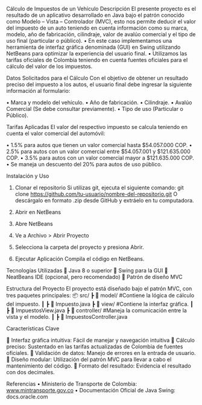 Cálculo de Impuestos de un Vehículo
Descripción
El presente proyecto es el resultado de un aplicativo desarrollado en Java bajo el patrón conocido como Modelo – Vista – Controlador (MVC), esto nos permite deducir el valor del impuesto de un auto teniendo en cuenta información como su marca, modelo, año de fabricación, cilindraje, valor de avalúo comercial y el tipo de uso final (particular o público).
•	En este caso implementamos una herramienta de interfaz gráfica denominada (GUI) en Swing utilizando NetBeans para optimizar la experiencia del usuario final.
•	Utilizamos las tarifas oficiales de Colombia teniendo en cuenta fuentes oficiales para el cálculo del valor de los impuestos.

Datos Solicitados para el Cálculo
Con el objetivo de obtener un resultado preciso del impuesto a los autos, el usuario final debe ingresar la siguiente información al formulario:

•	Marca y modelo del vehículo.
•	Año de fabricación.
•	Cilindraje.
•	Avalúo Comercial (Se debe consultar previamente).
•	Tipo de uso (Particular o Público).



Tarifas Aplicadas
El valor del respectivo impuesto se calcula teniendo en cuenta el valor comercial del automóvil:

•	1.5% para autos que tienen un valor comercial hasta $54.057.000 COP.
•	2.5% para autos con un valor comercial entre $54.057.001 y $121.635.000 COP.
•	3.5% para autos con un valor comercial mayor a $121.635.000 COP.
•	Se maneja un descuento del 20% para autos de uso público.

Instalación y Uso
1.	Clonar el repositorio
Si utilizas git, ejecuta el siguiente comando:
git clone https://github.com/tu-usuario/nombre-del-repositorio.git
O descárgalo en formato .zip desde GitHub y extráelo en tu computadora.

2.	Abrir en NetBeans

1.	Abre NetBeans
2.	Ve a Archivo > Abrir Proyecto
3.	Selecciona la carpeta del proyecto y presiona Abrir.

3.	Ejecutar Aplicación
Compila el código en NetBeans.



Tecnologías Utilizadas
	Java 8 o superior
	Swing para la GUI
	NeatBeans IDE (opcional, pero recomendado)
	Patrón de diseño MVC

Estructura del Proyecto
El proyecto está diseñado bajo el patrón MVC, con tres paquetes principales:
📦 src/
 ┣ 📂 model/         #Contiene la lógica de cálculo del impuesto.
 ┃ ┣ 📜 Impuesto.java
 ┣ 📂 view/          #Contiene la interfaz gráfica.
 ┃ ┣ 📜 ImpuestosView.java
 ┣ 📂 controller/    #Maneja la comunicación entre la vista y el modelo.
 ┃ ┣ 📜 ImpuestosController.java





Características Clave

	Interfaz gráfica intuitiva: Fácil de manejar y navegación intuitiva
	Cálculo preciso: Sustentado en las tarifas actualizadas de Colombia de fuentes oficiales.
	Validación de datos: Manejo de errores en la entrada de usuario.
	Diseño modular: Utilización del patrón MVC para llevar a cabo el mantenimiento del código.
	Formato del resultado: Evidencia el resultado con dos decimales.

Referencias
•	Ministerio de Transporte de Colombia: www.mintransporte.gov.co
•	Documentación Oficial de Java Swing: docs.oracle.com
